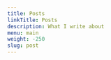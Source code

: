 ```yaml
---
title: Posts
linkTitle: Posts
description: What I write about
menu: main
weight: -250
slug: post
---
```

